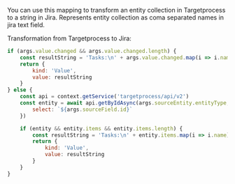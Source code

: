 You can use this mapping to transform an entity collection in Targetprocess to a string in Jira.
Represents entity collection as coma separated names in jira text field.

Transformation from Targetprocess to Jira:
```js
if (args.value.changed && args.value.changed.length) {
    const resultString = 'Tasks:\n' + args.value.changed.map(i => i.name).join('\n')
    return {
        kind: 'Value',
        value: resultString
    }
} else {
    const api = context.getService('targetprocess/api/v2')
    const entity = await api.getByIdAsync(args.sourceEntity.entityType, parseInt(args.sourceEntity.sourceId), {
        select: `${args.sourceField.id}`
    })

    if (entity && entity.items && entity.items.length) {
        const resultString = 'Tasks:\n' + entity.items.map(i => i.name).join('\n')
        return {
            kind: 'Value',
            value: resultString
        }
    }
}